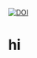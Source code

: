 [![DOI](https://zenodo.org/badge/769736369.svg)](https://zenodo.org/doi/10.5281/zenodo.10800940)


# hi
